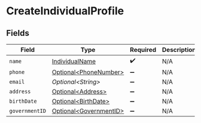 # CreateIndividualProfile


## Fields

| Field                                                              | Type                                                               | Required                                                           | Description                                                        | Example                                                            |
| ------------------------------------------------------------------ | ------------------------------------------------------------------ | ------------------------------------------------------------------ | ------------------------------------------------------------------ | ------------------------------------------------------------------ |
| `name`                                                             | [IndividualName](../../models/components/IndividualName.md)        | :heavy_check_mark:                                                 | N/A                                                                |                                                                    |
| `phone`                                                            | [Optional\<PhoneNumber>](../../models/components/PhoneNumber.md)   | :heavy_minus_sign:                                                 | N/A                                                                |                                                                    |
| `email`                                                            | *Optional\<String>*                                                | :heavy_minus_sign:                                                 | N/A                                                                | jordan.lee@classbooker.dev                                         |
| `address`                                                          | [Optional\<Address>](../../models/components/Address.md)           | :heavy_minus_sign:                                                 | N/A                                                                |                                                                    |
| `birthDate`                                                        | [Optional\<BirthDate>](../../models/components/BirthDate.md)       | :heavy_minus_sign:                                                 | N/A                                                                |                                                                    |
| `governmentID`                                                     | [Optional\<GovernmentID>](../../models/components/GovernmentID.md) | :heavy_minus_sign:                                                 | N/A                                                                |                                                                    |